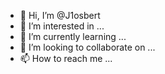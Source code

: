 - 👋 Hi, I’m @J1osbert
- 👀 I’m interested in ...
- 🌱 I’m currently learning ...
- 💞️ I’m looking to collaborate on ...
- 📫 How to reach me ...

<!---
J1osbert/J1osbert is a ✨ special ✨ repository because its `README.md` (this file) appears on your GitHub profile.
You can click the Preview link to take a look at your changes.
--->
